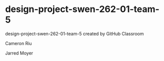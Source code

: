 # design-project-swen-262-01-team-5
design-project-swen-262-01-team-5 created by GitHub Classroom

Cameron Riu

Jarred Moyer
